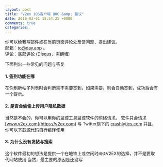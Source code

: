 ```yaml
---
layout: post
title: "V2ex iOS客户端 BUG &amp; 建议"
date: 2016-02-01 18:54:25 +0800
comments: true
categories: 
---
```


你可以给我写邮件或在当前页面评论处反馈问题、提出建议。  
邮箱：<to@day.app> 。  
评论：底部评论 (Disqus，需翻墙)



下面列出一些常见的问题与答复

#### 1. 签到功能在哪

在你刷新帖子列表时会判断需不需要签到，如果需要，则会自动签到，成功后会有一个提示。

#### 2. 是否会偷偷上传用户隐私数据

当然是不会的，你可以用你的监控工具监控软件的网络请求。
软件只会请求 [www.v2ex.com](https://v2ex.com)
与 Twitter旗下的 [crashlytics.com](https://crashlytics.com)
并且，你可以[下载源代码](https://github.com/Finb/V2ex-Swift)自行编译使用

#### 3. 为什么没有发帖与搜索

这个软件最初的想法是提供一个在地铁上或空闲时`阅读`V2EX的选择，并不是要取代网站使用
当然，最主要的原因是还没写 

